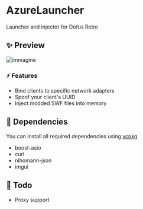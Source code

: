 # AzureLauncher
Launcher and injector for Dofus Retro

## ✨ Preview

![immagine](https://user-images.githubusercontent.com/30935238/205185582-a4b9b743-5ed2-4861-9bd4-44f5e550afd8.png)

### ⚡️ Features

- Bind clients to specific network adapters
- Spoof your client's UUID
- Inject modded SWF files into memory

## 🧱 Dependencies

You can install all required dependencies using [vcpkg](https://vcpkg.io/en/getting-started.html)

- boost-asio
- curl
- nlhomann-json
- imgui

## 📔 Todo

- Proxy support
